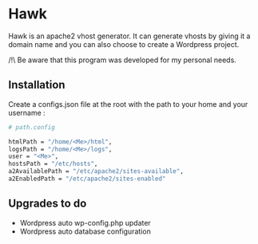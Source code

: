# Hawk

Hawk is an apache2 vhost generator. It can generate vhosts by giving it a domain name and you can also choose to create a Wordpress project.

/!\ Be aware that this program was developed for my personal needs.

## Installation

Create a configs.json file at the root with the path to your home and your username :

```bash
# path.config

htmlPath = "/home/<Me>/html",
logsPath = "/home/<Me>/logs",
user = "<Me>",
hostsPath = "/etc/hosts",
a2AvailablePath = "/etc/apache2/sites-available",
a2EnabledPath = "/etc/apache2/sites-enabled"
 ```

## Upgrades to do

* Wordpress auto wp-config.php updater
* Wordpress auto database configuration